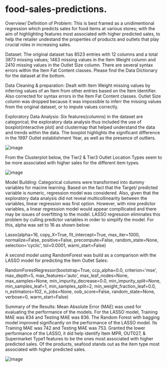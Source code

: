 # food-sales-predictions.

Overview/ Definition of Problem:
This is best framed as a unidimentional regression which predicts sales for food items at various stores; with the aim of highlighting features most associated with higher predicted sales, to help the retailer undestand the properties of products and outlets that play crucial roles in increasing sales.

Dataset:
The original dataset has 8523 entries with 12 columns and a total 3873 missing values; 1463 missing values in the Item Weight column and 2410 missing values in the Outlet Size column. There are several syntax errors within the Item Fat Content classes. Please find the Data Dictionary for the dataset at the bottom.

Data Cleaning & preparation:
Dealt with Item Weight missing values by inferring values of an Item from other entries based on the Item Identifier. Also corrected for syntax errors in the Item Fat Content classes. Outlet Size column was dropped because it was impossible to inferr the missing values from the original dataset, or to impute values correctly.

Exploratory Data Analysis:
Six features(columns) in the dataset are categorical; the exploratory data analysis thus included the use of boxplot(interactive plot) and clustermap that helped understand the data and trends within the data. The boxplot highlights the significant difference in the 1997 Outlet establishment Year, as well as the presence of outliers.


![image](https://user-images.githubusercontent.com/73043768/110136812-c09c4d00-7d95-11eb-924a-e1322fb7f5b6.png)

From the Clusterplot below, the Tier2 & Tier3 Outlet Location Types seem to be more associated with higher sales for the different item types.


![image](https://user-images.githubusercontent.com/73043768/110137699-c6466280-7d96-11eb-8325-ca737385ec65.png)


Model Building: Categorical columns were transformed into dummy variables for macine learning. Based on the fact that the Target/ predicted variable is numeric, regression model was considered. Also, given that the exploratory data analysis did not reveal multicollinearity between the variables, linear regression was first option. However, with nine predictor variables, a linear regression model would appear compllicated and there may be issues of overfitting to the model. LASSO regression eliminates this problem by culling predictor variables in order to simplify the model. For this, alpha was set to 16 as shown below:

Lasso(alpha=16, copy_X=True, fit_intercept=True, max_iter=1000, normalize=False,
      positive=False, precompute=False, random_state=None, selection='cyclic',
      tol=0.0001, warm_start=False)
      
A second model using RandomForest was build as a comparison with the LASSO model for predicting the Item Outlet Sales:

RandomForestRegressor(bootstrap=True, ccp_alpha=0.0, criterion='mse',
                      max_depth=5, max_features='auto', max_leaf_nodes=None,
                      max_samples=None, min_impurity_decrease=0.0,
                      min_impurity_split=None, min_samples_leaf=1,
                      min_samples_split=2, min_weight_fraction_leaf=0.0,
                      n_estimators=102, n_jobs=None, oob_score=False,
                      random_state=None, verbose=0, warm_start=False)


Summary of the Results:
Mean Absolute Error (MAE) was used for evaluating the performance of the models. For the LASSO model, Training MAE was 834 and Testing MAE was 836. The Random Forest with bagging model improved significantly on the performance of the LASSO model. Its Training MAE was 742 and Testing MAE was 753. Granted the lower performance of the LASSO, it did help identify Item MPR, OUT027, & Supermarket Type1 features to be the ones most associated with higher predicted sales. Of the products, seafood stands out as the item type most associated with higher predicted sales.


![image](https://user-images.githubusercontent.com/73043768/110175480-703de300-7dc7-11eb-8d5b-020dbf53fe09.png)





